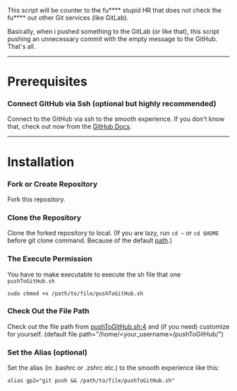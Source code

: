 This script will be counter to the fu**** stupid HR that does not check the fu**** out other Git services (like GitLab).

Basically, when i pushed something to the GitLab (or like that), this script pushing an unnecessary commit with the empty message to the GitHub. That's all.

---
# Prerequisites

### Connect GitHub via Ssh (optional but highly recommended)

Connect to the GitHub via ssh to the smooth experience. If you don't know that, check out now from the [GitHub Docs](https://docs.github.com/en/authentication/connecting-to-github-with-ssh).

---
# Installation

### Fork or Create Repository

Fork this repository.

### Clone the Repository

Clone the forked repository to local. (If you are lazy, run `cd ~` or `cd $HOME` before git clone command. Because of the default [path](README.md#check-out-the-file-path).)

### The Execute Permission

You have to make executable to execute the sh file that one `pushToGitHub.sh`

```
sudo chmod +x /path/to/file/pushToGitHub.sh
```

### Check Out the File Path

Check out the file path from [pushToGitHub.sh:4](https://github.com/emretepedev/pushToGitHub/blob/master/pushToGitHub.sh#L4) and (if you need) customize for yourself. (default file path="/home/<your_username>/pushToGitHub/")

### Set the Alias (optional)

Set the alias (in .bashrc or .zshrc etc.) to the smooth experience like this:

```
alias gp2="git push && /path/to/file/pushToGitHub.sh"
```
